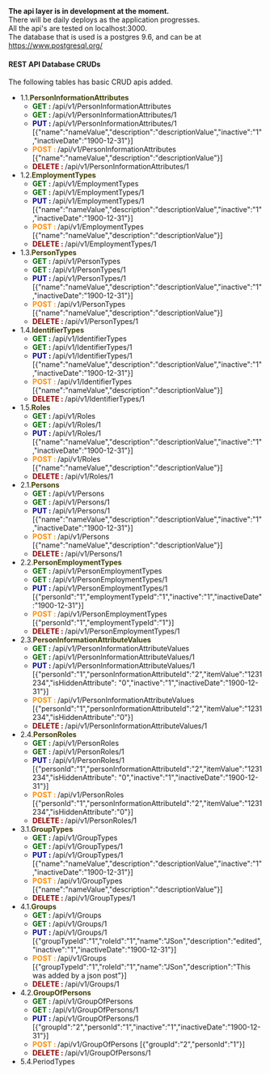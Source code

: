 <body>
    <div class="row"><b>The api layer is in development at the moment.</b></div>
    <div class="row">There will be daily deploys as the application progresses.</div>
    <div class="row">All the api's are tested on localhost:3000.</div>
    <div class="row">The database that is used is a postgres 9.6, and can be at <a href="https://www.postgresql.org/">https://www.postgresql.org/</a></div>
    <div class="row">
        <h4>REST API Database CRUDs</h4>
    </div>
    <div class="row">The following tables has basic CRUD apis added.</div>
    <ul>
        <li>1.1.<span style="color:#424005;font-weight:bold;">PersonInformationAttributes</span>
            <ul>
                <li><span style="color:darkgreen;font-weight:bold;">GET : </span>/api/v1/PersonInformationAttributes</li>
                <li><span style="color:darkgreen;font-weight:bold;">GET : </span>/api/v1/PersonInformationAttributes/1</li>
                <li><span style="color:darkblue;font-weight:bold;">PUT : </span>/api/v1/PersonInformationAttributes/1 [{"name":"nameValue","description":"descriptionValue","inactive":"1","inactiveDate":"1900-12-31"}]</li>
                <li><span style="color:darkorange;font-weight:bold;">POST : </span>/api/v1/PersonInformationAttributes [{"name":"nameValue","description":"descriptionValue"}]</li>
                <li><span style="color:darkred;font-weight:bold;">DELETE : </span>/api/v1/PersonInformationAttributes/1</li>
            </ul>
        </li>
        <li>1.2.<span style="color:#424005;font-weight:bold;">EmploymentTypes</span>
            <ul>
                <li><span style="color:darkgreen;font-weight:bold;">GET : </span>/api/v1/EmploymentTypes</li>
                <li><span style="color:darkgreen;font-weight:bold;">GET : </span>/api/v1/EmploymentTypes/1</li>
                <li><span style="color:darkblue;font-weight:bold;">PUT : </span>/api/v1/EmploymentTypes/1 [{"name":"nameValue","description":"descriptionValue","inactive":"1","inactiveDate":"1900-12-31"}]</li>
                <li><span style="color:darkorange;font-weight:bold;">POST : </span>/api/v1/EmploymentTypes [{"name":"nameValue","description":"descriptionValue"}]</li>
                <li><span style="color:darkred;font-weight:bold;">DELETE : </span>/api/v1/EmploymentTypes/1</li>
            </ul>
        </li>
        <li>1.3.<span style="color:#424005;font-weight:bold;">PersonTypes</span>
            <ul>
                <li><span style="color:darkgreen;font-weight:bold;">GET : </span>/api/v1/PersonTypes</li>
                <li><span style="color:darkgreen;font-weight:bold;">GET : </span>/api/v1/PersonTypes/1</li>
                <li><span style="color:darkblue;font-weight:bold;">PUT : </span>/api/v1/PersonTypes/1 [{"name":"nameValue","description":"descriptionValue","inactive":"1","inactiveDate":"1900-12-31"}]</li>
                <li><span style="color:darkorange;font-weight:bold;">POST : </span>/api/v1/PersonTypes [{"name":"nameValue","description":"descriptionValue"}]</li>
                <li><span style="color:darkred;font-weight:bold;">DELETE : </span>/api/v1/PersonTypes/1</li>
            </ul>
        </li>
        <li>1.4.<span style="color:#424005;font-weight:bold;">IdentifierTypes</span>
            <ul>
                <li><span style="color:darkgreen;font-weight:bold;">GET : </span>/api/v1/IdentifierTypes</li>
                <li><span style="color:darkgreen;font-weight:bold;">GET : </span>/api/v1/IdentifierTypes/1</li>
                <li><span style="color:darkblue;font-weight:bold;">PUT : </span>/api/v1/IdentifierTypes/1 [{"name":"nameValue","description":"descriptionValue","inactive":"1","inactiveDate":"1900-12-31"}]</li>
                <li><span style="color:darkorange;font-weight:bold;">POST : </span>/api/v1/IdentifierTypes [{"name":"nameValue","description":"descriptionValue"}]</li>
                <li><span style="color:darkred;font-weight:bold;">DELETE : </span>/api/v1/IdentifierTypes/1</li>
            </ul>
        </li>
        <li>1.5.<span style="color:#424005;font-weight:bold;">Roles</span>
            <ul>
                <li><span style="color:darkgreen;font-weight:bold;">GET : </span>/api/v1/Roles</li>
                <li><span style="color:darkgreen;font-weight:bold;">GET : </span>/api/v1/Roles/1</li>
                <li><span style="color:darkblue;font-weight:bold;">PUT : </span>/api/v1/Roles/1 [{"name":"nameValue","description":"descriptionValue","inactive":"1","inactiveDate":"1900-12-31"}]</li>
                <li><span style="color:darkorange;font-weight:bold;">POST : </span>/api/v1/Roles [{"name":"nameValue","description":"descriptionValue"}]</li>
                <li><span style="color:darkred;font-weight:bold;">DELETE : </span>/api/v1/Roles/1</li>
            </ul>
        </li>
        <li>2.1.<span style="color:#424005;font-weight:bold;">Persons</span>
            <ul>
                <li><span style="color:darkgreen;font-weight:bold;">GET : </span>/api/v1/Persons</li>
                <li><span style="color:darkgreen;font-weight:bold;">GET : </span>/api/v1/Persons/1</li>
                <li><span style="color:darkblue;font-weight:bold;">PUT : </span>/api/v1/Persons/1 [{"name":"nameValue","description":"descriptionValue","inactive":"1","inactiveDate":"1900-12-31"}]</li>
                <li><span style="color:darkorange;font-weight:bold;">POST : </span>/api/v1/Persons [{"name":"nameValue","description":"descriptionValue"}]</li>
                <li><span style="color:darkred;font-weight:bold;">DELETE : </span>/api/v1/Persons/1</li>
            </ul>
        </li>
        <li>2.2.<span style="color:#424005;font-weight:bold;">PersonEmploymentTypes</span>
            <ul>
                <li><span style="color:darkgreen;font-weight:bold;">GET : </span>/api/v1/PersonEmploymentTypes</li>
                <li><span style="color:darkgreen;font-weight:bold;">GET : </span>/api/v1/PersonEmploymentTypes/1</li>
                <li><span style="color:darkblue;font-weight:bold;">PUT : </span>/api/v1/PersonEmploymentTypes/1 [{"personId":"1","employmentTypeId":"1","inactive":"1","inactiveDate":"1900-12-31"}]</li>
                <li><span style="color:darkorange;font-weight:bold;">POST : </span>/api/v1/PersonEmploymentTypes [{"personId":"1","employmentTypeId":"1"}]</li>
                <li><span style="color:darkred;font-weight:bold;">DELETE : </span>/api/v1/PersonEmploymentTypes/1</li>
            </ul>
        </li>
        <li>2.3.<span style="color:#424005;font-weight:bold;">PersonInformationAttributeValues</span>
            <ul>
                <li><span style="color:darkgreen;font-weight:bold;">GET : </span>/api/v1/PersonInformationAttributeValues</li>
                <li><span style="color:darkgreen;font-weight:bold;">GET : </span>/api/v1/PersonInformationAttributeValues/1</li>
                <li><span style="color:darkblue;font-weight:bold;">PUT : </span>/api/v1/PersonInformationAttributeValues/1 [{"personId":"1","personInformationAttributeId":"2","itemValue":"1231234","isHiddenAttribute":
                    "0","inactive":"1","inactiveDate":"1900-12-31"}]
                </li>
                <li><span style="color:darkorange;font-weight:bold;">POST : </span>/api/v1/PersonInformationAttributeValues [{"personId":"1","personInformationAttributeId":"2","itemValue":"1231234","isHiddenAttribute":"0"}]</li>
                <li><span style="color:darkred;font-weight:bold;">DELETE : </span>/api/v1/PersonInformationAttributeValues/1</li>
            </ul>
        </li>
        <li>2.4.<span style="color:#424005;font-weight:bold;">PersonRoles</span>
            <ul>
                <li><span style="color:darkgreen;font-weight:bold;">GET : </span>/api/v1/PersonRoles</li>
                <li><span style="color:darkgreen;font-weight:bold;">GET : </span>/api/v1/PersonRoles/1</li>
                <li><span style="color:darkblue;font-weight:bold;">PUT : </span>/api/v1/PersonRoles/1 [{"personId":"1","personInformationAttributeId":"2","itemValue":"1231234","isHiddenAttribute":
                    "0","inactive":"1","inactiveDate":"1900-12-31"}]
                </li>
                <li><span style="color:darkorange;font-weight:bold;">POST : </span>/api/v1/PersonRoles [{"personId":"1","personInformationAttributeId":"2","itemValue":"1231234","isHiddenAttribute":"0"}]</li>
                <li><span style="color:darkred;font-weight:bold;">DELETE : </span>/api/v1/PersonRoles/1</li>
            </ul>
        </li>
        <li>3.1.<span style="color:#424005;font-weight:bold;">GroupTypes</span>
            <ul>
                <li><span style="color:darkgreen;font-weight:bold;">GET : </span>/api/v1/GroupTypes</li>
                <li><span style="color:darkgreen;font-weight:bold;">GET : </span>/api/v1/GroupTypes/1</li>
                <li><span style="color:darkblue;font-weight:bold;">PUT : </span>/api/v1/GroupTypes/1 [{"name":"nameValue","description":"descriptionValue","inactive":"1","inactiveDate":"1900-12-31"}]</li>
                <li><span style="color:darkorange;font-weight:bold;">POST : </span>/api/v1/GroupTypes [{"name":"nameValue","description":"descriptionValue"}]</li>
                <li><span style="color:darkred;font-weight:bold;">DELETE : </span>/api/v1/GroupTypes/1</li>
            </ul>
        </li>
        <li>4.1.<span style="color:#424005;font-weight:bold;">Groups</span>
            <ul>
                <li><span style="color:darkgreen;font-weight:bold;">GET : </span>/api/v1/Groups</li>
                <li><span style="color:darkgreen;font-weight:bold;">GET : </span>/api/v1/Groups/1</li>
                <li><span style="color:darkblue;font-weight:bold;">PUT : </span>/api/v1/Groups/1 [{"groupTypeId":"1","roleId":"1","name":"JSon","description":"edited","inactive":"1","inactiveDate":"1900-12-31"}]</li>
                <li><span style="color:darkorange;font-weight:bold;">POST : </span>/api/v1/Groups [{"groupTypeId":"1","roleId":"1","name":"JSon","description":"This
                    was added by a json post"}]</li>
                <li><span style="color:darkred;font-weight:bold;">DELETE : </span>/api/v1/Groups/1</li>
            </ul>
        </li>
        <li>4.2.<span style="color:#424005;font-weight:bold;">GroupOfPersons</span>
            <ul>
                <li><span style="color:darkgreen;font-weight:bold;">GET : </span>/api/v1/GroupOfPersons</li>
                <li><span style="color:darkgreen;font-weight:bold;">GET : </span>/api/v1/GroupOfPersons/1</li>
                <li><span style="color:darkblue;font-weight:bold;">PUT : </span>/api/v1/GroupOfPersons/1 [{"groupId":"2","personId":"1","inactive":"1","inactiveDate":"1900-12-31"}]</li>
                <li><span style="color:darkorange;font-weight:bold;">POST : </span>/api/v1/GroupOfPersons [{"groupId":"2","personId":"1"}]</li>
                <li><span style="color:darkred;font-weight:bold;">DELETE : </span>/api/v1/GroupOfPersons/1</li>
            </ul>
        </li>
        <li>5.4.PeriodTypes</li>
    </ul>
</body>